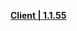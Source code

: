 **[Client | 1.1.55](https://autopatchhk.yuanshen.com/client_app/beta_pc/20201204_14d758a0ff12fdc7/GenshinImpact_beta1.1.55new.zip)**